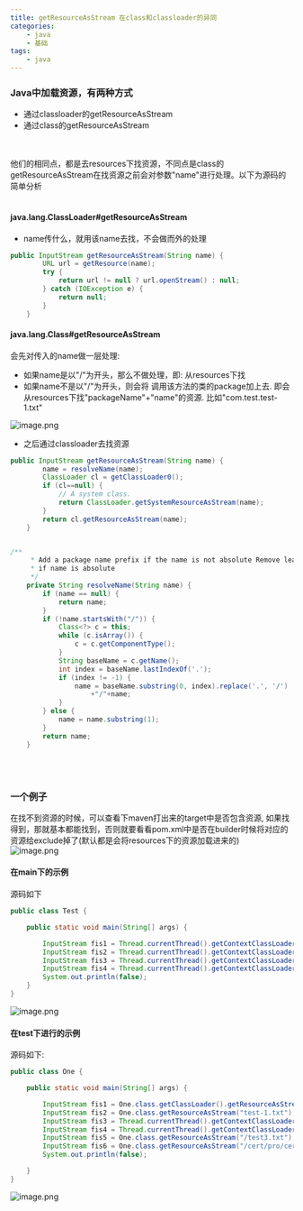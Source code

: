 ```yaml
---
title: getResourceAsStream 在class和classloader的异同
categories: 
    - java
    - 基础
tags: 
    - java
---
```



<a name="6kO5S"></a>
### Java中加载资源，有两种方式

- 通过classloader的getResourceAsStream
- 通过class的getResourceAsStream


<br />
<br />他们的相同点，都是去resources下找资源，不同点是class的getResourceAsStream在找资源之前会对参数"name"进行处理。以下为源码的简单分析<br />
<br />

<a name="C0wO2"></a>
#### java.lang.ClassLoader#getResourceAsStream

- name传什么，就用该name去找，不会做而外的处理
```java
public InputStream getResourceAsStream(String name) {
        URL url = getResource(name);
        try {
            return url != null ? url.openStream() : null;
        } catch (IOException e) {
            return null;
        }
    }
```


<a name="tyQpQ"></a>
#### java.lang.Class#getResourceAsStream
会先对传入的name做一层处理:

- 如果name是以"/"为开头，那么不做处理，即: 从resources下找
- 如果name不是以"/"为开头，则会将 调用该方法的类的package加上去. 即会从resources下找"packageName"+"name"的资源. 比如"com.test.test-1.txt"

![image.png](1.png)

- 之后通过classloader去找资源
```java
public InputStream getResourceAsStream(String name) {
        name = resolveName(name);
        ClassLoader cl = getClassLoader0();
        if (cl==null) {
            // A system class.
            return ClassLoader.getSystemResourceAsStream(name);
        }
        return cl.getResourceAsStream(name);
    }


/**
     * Add a package name prefix if the name is not absolute Remove leading "/"
     * if name is absolute
     */
    private String resolveName(String name) {
        if (name == null) {
            return name;
        }
        if (!name.startsWith("/")) {
            Class<?> c = this;
            while (c.isArray()) {
                c = c.getComponentType();
            }
            String baseName = c.getName();
            int index = baseName.lastIndexOf('.');
            if (index != -1) {
                name = baseName.substring(0, index).replace('.', '/')
                    +"/"+name;
            }
        } else {
            name = name.substring(1);
        }
        return name;
    }
```

<br />
<br />

<a name="RvqPr"></a>
### 一个例子


在找不到资源的时候，可以查看下maven打出来的target中是否包含资源, 如果找得到，那就基本都能找到，否则就要看看pom.xml中是否在builder时候将对应的资源给exclude掉了(默认都是会将resources下的资源加载进来的)<br />![image.png](2.png)

<a name="Oo89r"></a>
#### 在main下的示例
源码如下
```java
public class Test {

    public static void main(String[] args) {

        InputStream fis1 = Thread.currentThread().getContextClassLoader().getResourceAsStream("hello.txt");
        InputStream fis2 = Thread.currentThread().getContextClassLoader().getResourceAsStream("cloud_cert-daily.pfx");
        InputStream fis3 = Thread.currentThread().getContextClassLoader().getResourceAsStream("cloud_root-daily.crt");
        InputStream fis4 = Thread.currentThread().getContextClassLoader().getResourceAsStream("test.txt");
        System.out.println(false);
    }
}

```
![image.png](3.png)
<a name="lLGB4"></a>
#### 在test下进行的示例
源码如下:
```java
public class One {

    public static void main(String[] args) {

        InputStream fis1 = One.class.getClassLoader().getResourceAsStream("hello2.txt");
        InputStream fis2 = One.class.getResourceAsStream("test-1.txt");
        InputStream fis3 = Thread.currentThread().getContextClassLoader().getResourceAsStream("cert/pro/root-daily2.crt");
        InputStream fis4 = Thread.currentThread().getContextClassLoader().getResourceAsStream("test2.txt");
        InputStream fis5 = One.class.getResourceAsStream("/test3.txt");
        InputStream fis6 = One.class.getResourceAsStream("/cert/pro/cert-daily1.pfx");
        System.out.println(false);

    }
}
```
![image.png](4.png)<br />
<br />

